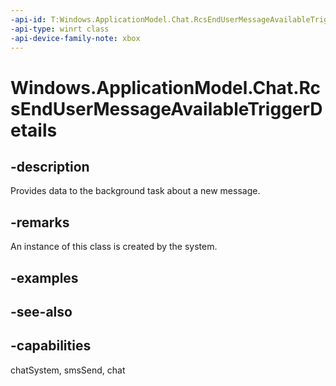 ```yaml
---
-api-id: T:Windows.ApplicationModel.Chat.RcsEndUserMessageAvailableTriggerDetails
-api-type: winrt class
-api-device-family-note: xbox
---
```


<!-- Class syntax.
public class RcsEndUserMessageAvailableTriggerDetails : Windows.ApplicationModel.Chat.IRcsEndUserMessageAvailableTriggerDetails
-->

# Windows.ApplicationModel.Chat.RcsEndUserMessageAvailableTriggerDetails

## -description
Provides data to the background task about a new message.

## -remarks
An instance of this class is created by the system.

## -examples

## -see-also

## -capabilities
chatSystem, smsSend, chat
